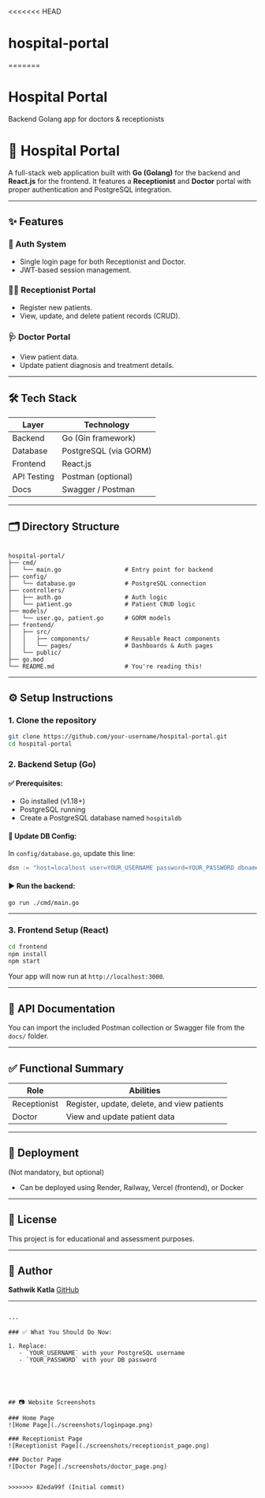 <<<<<<< HEAD
# hospital-portal
=======
# Hospital Portal

Backend Golang app for doctors & receptionists




# 🏥 Hospital Portal

A full-stack web application built with **Go (Golang)** for the backend and **React.js** for the frontend. It features a **Receptionist** and **Doctor** portal with proper authentication and PostgreSQL integration.

---

## ✨ Features

### 🔐 Auth System
- Single login page for both Receptionist and Doctor.
- JWT-based session management.

### 🧑‍💼 Receptionist Portal
- Register new patients.
- View, update, and delete patient records (CRUD).

### 🩺 Doctor Portal
- View patient data.
- Update patient diagnosis and treatment details.

---

## 🛠 Tech Stack

| Layer       | Technology             |
|-------------|------------------------|
| Backend     | Go (Gin framework)     |
| Database    | PostgreSQL (via GORM)  |
| Frontend    | React.js               |
| API Testing | Postman (optional)     |
| Docs        | Swagger / Postman      |

---

## 🗂 Directory Structure

```

hospital-portal/
├── cmd/
│   └── main.go                  # Entry point for backend
├── config/
│   └── database.go              # PostgreSQL connection
├── controllers/
│   ├── auth.go                  # Auth logic
│   └── patient.go               # Patient CRUD logic
├── models/
│   └── user.go, patient.go      # GORM models
├── frontend/
│   ├── src/
│   │   ├── components/          # Reusable React components
│   │   └── pages/               # Dashboards & Auth pages
│   └── public/
├── go.mod
└── README.md                    # You're reading this!

````

---

## ⚙️ Setup Instructions

### 1. Clone the repository
```bash
git clone https://github.com/your-username/hospital-portal.git
cd hospital-portal
````

### 2. Backend Setup (Go)

#### ✅ Prerequisites:

* Go installed (v1.18+)
* PostgreSQL running
* Create a PostgreSQL database named `hospitaldb`

#### 🔧 Update DB Config:

In `config/database.go`, update this line:

```go
dsn := "host=localhost user=YOUR_USERNAME password=YOUR_PASSWORD dbname=hospitaldb port=5432 sslmode=disable TimeZone=Asia/Kolkata"
```

#### ▶️ Run the backend:

```bash
go run ./cmd/main.go
```

---

### 3. Frontend Setup (React)

```bash
cd frontend
npm install
npm start
```

Your app will now run at `http://localhost:3000`.

---

## 🧪 API Documentation

You can import the included Postman collection or Swagger file from the `docs/` folder.

---

## ✅ Functional Summary

| Role         | Abilities                                   |
| ------------ | ------------------------------------------- |
| Receptionist | Register, update, delete, and view patients |
| Doctor       | View and update patient data                |


---

## 🚀 Deployment

(Not mandatory, but optional)

* Can be deployed using Render, Railway, Vercel (frontend), or Docker

---

## 🧾 License

This project is for educational and assessment purposes.

---

## 🙌 Author

**Sathwik Katla**
[GitHub](https://github.com/Sathwik-145)

---

```

---

### ✅ What You Should Do Now:

1. Replace:
   - `YOUR_USERNAME` with your PostgreSQL username
   - `YOUR_PASSWORD` with your DB password


   


## 📷 Website Screenshots

### Home Page
![Home Page](./screenshots/loginpage.png)

### Receptionist Page
![Receptionist Page](./screenshots/receptionist_page.png)

### Doctor Page
![Doctor Page](./screenshots/doctor_page.png)


>>>>>>> 82eda99f (Initial commit)

